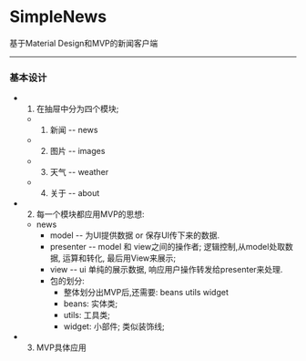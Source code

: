# SimpleNews
基于Material Design和MVP的新闻客户端
***
### 基本设计
  - 1. 在抽屉中分为四个模块;
    - 1. 新闻 -- news
    - 2. 图片 -- images
    - 3. 天气 -- weather
    - 4. 关于 -- about
  - 2. 每一个模块都应用MVP的思想:
    - news
      - model -- 为UI提供数据 or 保存UI传下来的数据.
      - presenter -- model 和 view之间的操作者; 逻辑控制,从model处取数据, 运算和转化, 最后用View来展示;
      - view -- ui 单纯的展示数据, 响应用户操作转发给presenter来处理.
      - 包的划分:
        - 整体划分出MVP后,还需要: beans utils widget
        - beans: 实体类; 
        - utils: 工具类;
        - widget: 小部件; 类似装饰线;
  - 3. MVP具体应用
        
 

